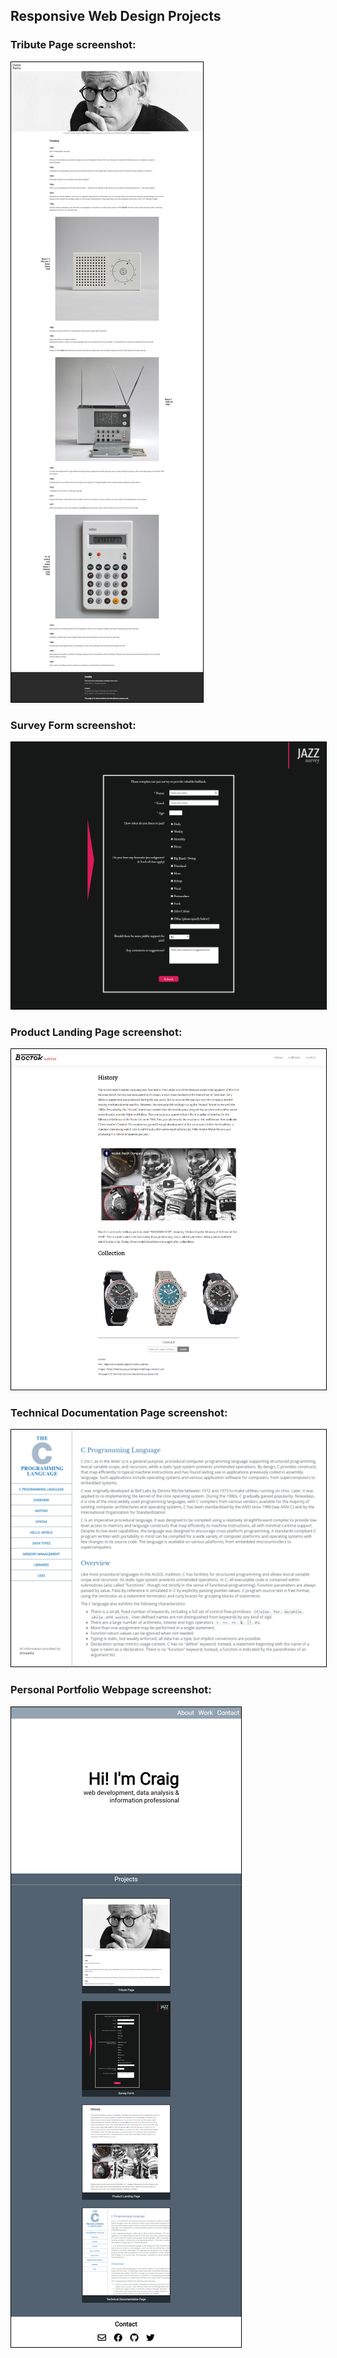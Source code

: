 ## Responsive Web Design Projects

### Tribute Page screenshot:

<img src="Screenshots/screencapture-htmlpreview-github-io-2019-09-25-23_02_46small.jpg" alt="Technical Documentation Page screenshot" style="border: solid #000000 1px;" />

### Survey Form screenshot:

<img src="Screenshots/screencapture-127-0-0-1-5500-freeCodeCamp-Survey-Form-index-html-2019-09-28-17_20_40.png" alt="Technical Documentation Page screenshot" style="border: solid #000000 1px;" />

### Product Landing Page screenshot:

<img src="Screenshots/screencapture-127-0-0-1-5500-Responsive-Web-Design-Projects-Product-Landing-Page-index-html-2019-10-13-18_32_19.png" alt="Technical Documentation Page screenshot" style="border: solid #000000 1px;" />

### Technical Documentation Page screenshot:

<img src="Screenshots/screenshot_technical.png" alt="Technical Documentation Page screenshot" style="border: solid #000000 1px;" />

### Personal Portfolio Webpage screenshot:

<img src="Screenshots/personal_portfolio_screencapture.png" alt="Personal Portfolio Webpage screenshot" style="border: solid #000000 1px;" />
